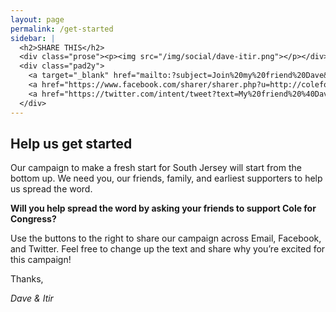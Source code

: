 ```yaml
---
layout: page
permalink: /get-started
sidebar: |
  <h2>SHARE THIS</h2>
  <div class="prose"><p><img src="/img/social/dave-itir.png"></p></div>
  <div class="pad2y">
    <a target="_blank" href="mailto:?subject=Join%20my%20friend%20Dave&amp;body=My%20friend%20Dave%20Cole%20is%20running%20for%20Congress%20in%20New%20Jersey's%202nd%20District.%20%0D%0A%0D%0AJoin%20me%20in%20supporting%20his%20campaign%20for%20a%20Fresh%20Start%20in%20South%20Jersey!%20%0D%0A%0D%0AGo%20to%20his%20website%20to%20learn%20more%3A%20http%3A%2F%2Fcoleforforcongress.com%2Fjoin-us" class="icon mail button">Email</a>
    <a href="https://www.facebook.com/sharer/sharer.php?u=http://coleforcongress.com/join-us/" target="_blank" class="icon facebook button">Facebook</a>
    <a href="https://twitter.com/intent/tweet?text=My%20friend%20%40DaveColeNJ%20is%20running%20for%20Congress%20(NJ-2).%20Join%20me%20in%20supporting%20his%20campaign!%20http%3A%2F%2Fcoleforcongress.com%2Fjoin-us%20pic.twitter.com%2FM1dbM7ezjn" target="_blank" class="icon twitter button">Twitter</a>
  </div>
---
```


## Help us get started

Our campaign to make a fresh start for South Jersey will start from the bottom up. We need you, our friends, family, and earliest supporters to help us spread the word.

**Will you help spread the word by asking your friends to support Cole for Congress?**

Use the buttons to the right to share our campaign across Email, Facebook, and Twitter. Feel free to change up the text and share why you’re excited for this campaign!


Thanks,

*Dave & Itir*
